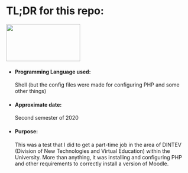 <h1>TL;DR for this repo:</h1>
<img src="https://upload.wikimedia.org/wikipedia/commons/thumb/8/82/Gnu-bash-logo.svg/1280px-Gnu-bash-logo.svg.png" height="100" width="200">
<ul>
  <li><h4>Programming Language used:</h4>Shell (but the config files were made for configuring PHP and some other things)</li>
  <li><h4>Approximate date:</h4>Second semester of 2020</li>
  <li><h4>Purpose:</h4>This was a test that I did to get a part-time job in the area of DINTEV (Division of New Technologies and Virtual Education) within the University. More than anything, it was installing and configuring PHP and other requirements to correctly install a version of Moodle.</li>
</ul>
